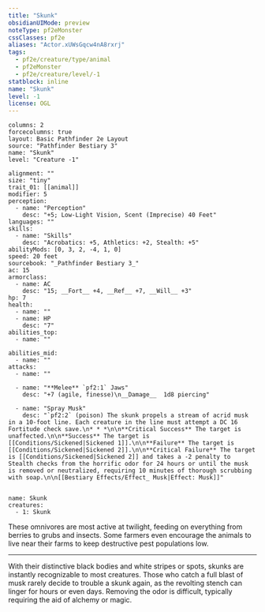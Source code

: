 ```yaml
---
title: "Skunk"
obsidianUIMode: preview
noteType: pf2eMonster
cssClasses: pf2e
aliases: "Actor.xUWsGqcw4nA8rxrj" 
tags:
  - pf2e/creature/type/animal
  - pf2eMonster
  - pf2e/creature/level/-1
statblock: inline
name: "Skunk"
level: -1
license: OGL
---
```


```statblock
columns: 2
forcecolumns: true
layout: Basic Pathfinder 2e Layout
source: "Pathfinder Bestiary 3"
name: "Skunk"
level: "Creature -1"

alignment: ""
size: "tiny"
trait_01: [[animal]]
modifier: 5
perception:
  - name: "Perception"
    desc: "+5; Low-Light Vision, Scent (Imprecise) 40 Feet"
languages: ""
skills:
  - name: "Skills"
    desc: "Acrobatics: +5, Athletics: +2, Stealth: +5"
abilityMods: [0, 3, 2, -4, 1, 0]
speed: 20 feet
sourcebook: "_Pathfinder Bestiary 3_"
ac: 15
armorclass:
  - name: AC
    desc: "15; __Fort__ +4, __Ref__ +7, __Will__ +3"
hp: 7
health:
  - name: ""
  - name: HP
    desc: "7"
abilities_top:
  - name: ""

abilities_mid:
  - name: ""
attacks:
  - name: ""

  - name: "**Melee** `pf2:1` Jaws"
    desc: "+7 (agile, finesse)\n__Damage__  1d8 piercing"

  - name: "Spray Musk"
    desc: "`pf2:2` (poison) The skunk propels a stream of acrid musk in a 10-foot line. Each creature in the line must attempt a DC 16 Fortitude check save.\n* * *\n\n**Critical Success** The target is unaffected.\n\n**Success** The target is [[Conditions/Sickened|Sickened 1]].\n\n**Failure** The target is [[Conditions/Sickened|Sickened 2]].\n\n**Critical Failure** The target is [[Conditions/Sickened|Sickened 2]] and takes a -2 penalty to Stealth checks from the horrific odor for 24 hours or until the musk is removed or neutralized, requiring 10 minutes of thorough scrubbing with soap.\n\n[[Bestiary Effects/Effect_ Musk|Effect: Musk]]"
 
```

```encounter-table
name: Skunk
creatures:
  - 1: Skunk
```



These omnivores are most active at twilight, feeding on everything from berries to grubs and insects. Some farmers even encourage the animals to live near their farms to keep destructive pest populations low.

* * *

With their distinctive black bodies and white stripes or spots, skunks are instantly recognizable to most creatures. Those who catch a full blast of musk rarely decide to trouble a skunk again, as the revolting stench can linger for hours or even days. Removing the odor is difficult, typically requiring the aid of alchemy or magic.
